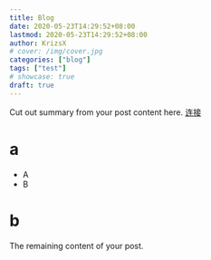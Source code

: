 ```yaml
---
title: Blog
date: 2020-05-23T14:29:52+08:00
lastmod: 2020-05-23T14:29:52+08:00
author: KrizsX
# cover: /img/cover.jpg
categories: ["blog"]
tags: ["test"]
# showcase: true
draft: true
---
```


Cut out summary from your post content here.
[连接](www.baidu.com)

# a

- A
- B

# b

<!--more-->

The remaining content of your post.

